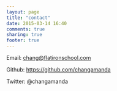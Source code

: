 ```yaml
---
layout: page
title: "contact"
date: 2015-03-14 16:40
comments: true
sharing: true
footer: true
---
```

Email: chang@flatironschool.com

Github: https://github.com/changamanda

Twitter: @changamanda